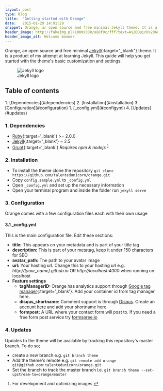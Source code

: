 ```yaml
---
layout: post
type: blog
title:  "Getting started with Orange"
date:   2015-01-29 14:01:29
snippet: Orange, an open source and free minimal Jekyll theme. It is a product of my attempt at learning Jekyll. This guide will help you get started with the theme’s basic customization and settings.
header_image: http://fakeimg.pl/1000x300/e88f0c/fff?text=A%20Quick%20Guide&font:lobster
header_image_alt: Welcome banner
---
```


Orange, an open source and free minimal [Jekyll](http://jekyllrb.com){:target="_blank"} theme. It is a product of my attempt at learning Jekyll. This guide will help you get started with the theme's basic customization and settings.

<figure class="image-figure">
	<img src="http://jekyllrb.com/img/logo-2x.png" alt="Jekyll logo">
	<figcaption>Jekyll logo</figcaption>
</figure>

<h2 class="t-underline">Table of contents</h2>
1. [Dependencies](#dependencies)
2. [Installation](#installation)
3. [Configuration](#configuration)
    1. [_config.yml](#configyml)
4. [Updates](#updates)

### 1. Dependencies
* [Ruby](https://www.ruby-lang.org/en/){:target='_blank'} >= 2.0.0
* [Jekyll](http://jekyllrb.com){:target='_blank'} ~ 2.5
* [Grunt](http://gruntjs.com/getting-started){:target='_blank'} *Requires npm & nodejs* <sup><a id="fn-1-ret" href="#fn-1">1</a></sup>

### 2. Installation 
* To install the theme clone the repository
`git clone https://github.com/talentedunicorn/orange.git`
* Copy `config.sample.yml` to `_config.yml`
* Open `_config.yml` and set up the necessary information
* Open your terminal program and inside the folder run `jekyll serve`

### 3. Configuration
Orange comes with a few configuration files each with their own usage

#### 3.1 _config.yml
This is the main configuration file. Edit these sections: 

* __title:__ This appears on your metadata and is part of your title tag
* __description:__ This is part of your metatag, keep it under 150 characters for SEO
* __avatar_path:__ The path to your avatar image
* __url:__ Your hosting url. Change this to your hosting url e.g. *http://[your_name].github.io* OR *http://localhost:4000* when running on localhost
* __Feature settings__
	* __tagManagerID:__ Orange has analytics support through [Google tag manager](http://www.google.com/tagmanager){:target='_blank'}. Add your container id from tag manager here.
	* __disqus_shortname:__ Comment support is through [Disqus](http://disqus.com). Create an account [here](https://disqus.com/admin/signup/?utm_source=New-Site) and add your shortname here. 
	* __formpost:__ A URL where your contact form will post to. If you need a free form post service try [formspree.io](http://formspree.io)

### 4. Updates
Updates to the theme will be available by tracking this repository's master branch. To do so;

* create a new branch e.g. `git branch theme` 
* Add the theme's remote e.g. `git remote add orange git@github.com:talentedunicorn/orange.git`
* Set the branch to track the master branch i.e. `git branch theme --set-upstream-to=orange/master`

<ol class="footnotes">
<li id="fn-1">For development and optimizing images <a href="#fn-1-ret">&#8617;</a></li>
</ol>
